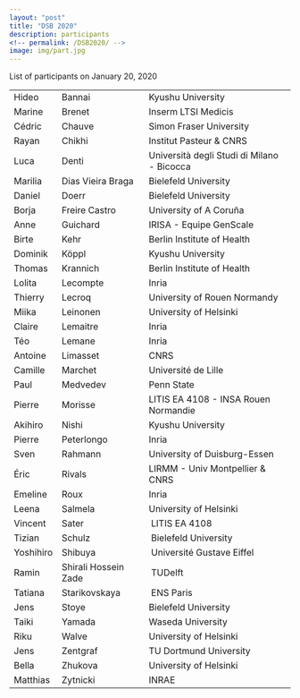 ```yaml
---
layout: "post"
title: "DSB 2020"
description: participants
<!-- permalink: /DSB2020/ -->
image: img/part.jpg
---
```


List of participants on January 20, 2020

|    |                      |  |
|:-----------|---------|------------|
| Hideo | Bannai     | Kyushu University |
| Marine    | Brenet               | Inserm LTSI Medicis                  |
| Cédric | Chauve | Simon Fraser University |
| Rayan | Chikhi     | Institut Pasteur & CNRS |
| Luca | Denti | Università degli Studi di Milano - Bicocca |
| Marilia | Dias Vieira Braga | Bielefeld University |
| Daniel | Doerr | Bielefeld University |
| Borja | Freire Castro | University of A Coruña |
| Anne | Guichard | IRISA - Equipe GenScale |
| Birte | Kehr | Berlin Institute of Health |
| Dominik | Köppl      | Kyushu University |
| Thomas | Krannich | Berlin Institute of Health |
| Lolita | Lecompte   | Inria |
| Thierry | Lecroq | University of Rouen Normandy |
| Miika | Leinonen   | University of Helsinki |
| Claire | Lemaitre   | Inria |
| Téo  | Lemane     | Inria |
| Antoine | Limasset | CNRS |
| Camille | Marchet | Université de Lille |
| Paul | Medvedev | Penn State |
| Pierre | Morisse | LITIS EA 4108 - INSA Rouen Normandie |
| Akihiro | Nishi | Kyushu University |
| Pierre | Peterlongo | Inria |
| Sven | Rahmann    | University of Duisburg-Essen |
| Éric | Rivals | LIRMM - Univ Montpellier & CNRS |
| Emeline | Roux | Inria |
| Leena | Salmela    | University of Helsinki |
| Vincent | Sater | LITIS EA 4108 |
| Tizian | Schulz | Bielefeld University |
| Yoshihiro | Shibuya | Université Gustave Eiffel |
| Ramin | Shirali Hossein Zade | TUDelft |
| Tatiana | Starikovskaya | ENS Paris |
| Jens  | Stoye      | Bielefeld University |
| Taiki | Yamada     | Waseda University |
| Riku | Walve | University of Helsinki |
| Jens | Zentgraf   | TU Dortmund University |
| Bella | Zhukova | University of Helsinki |
| Matthias | Zytnicki | INRAE |